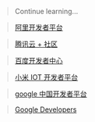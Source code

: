 > Continue learning...

> [阿里开发者平台](https://develop.aliyun.com/)

> [腾讯云 + 社区](https://cloud.tencent.com/developer/)

> [百度开发者中心](https://developer.baidu.com/)

> [小米 IOT 开发者平台](https://iot.mi.com/index.html)

> [google 中国开发者平台](https://developers.google.com/china/?hl=zh-cn)

> [Google Developers](https://developers.google.com/)